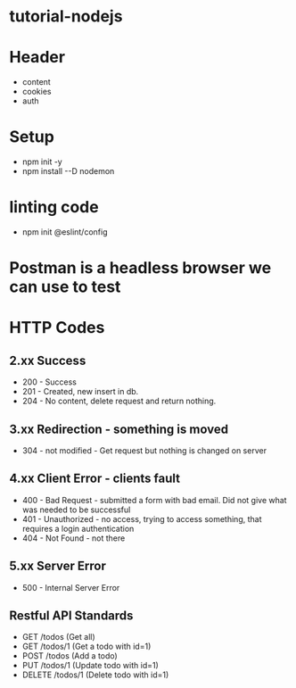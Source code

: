 # tutorial-nodejs

# Header

- content
- cookies
- auth

# Setup

- npm init -y
- npm install --D nodemon

# linting code

- npm init @eslint/config

# Postman is a headless browser we can use to test

# HTTP Codes

## 2.xx Success

- 200 - Success
- 201 - Created, new insert in db.
- 204 - No content, delete request and return nothing.

## 3.xx Redirection - something is moved

- 304 - not modified - Get request but nothing is changed on server

## 4.xx Client Error - clients fault

- 400 - Bad Request - submitted a form with bad email. Did not give what was needed to be successful
- 401 - Unauthorized - no access, trying to access something, that requires a login authentication
- 404 - Not Found - not there

## 5.xx Server Error

- 500 - Internal Server Error

## Restful API Standards

- GET /todos (Get all)
- GET /todos/1 (Get a todo with id=1)
- POST /todos (Add a todo)
- PUT /todos/1 (Update todo with id=1)
- DELETE /todos/1 (Delete todo with id=1)
